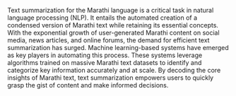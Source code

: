 Text summarization for the Marathi language is a critical task in natural language processing (NLP). It entails the automated creation of a condensed version of Marathi text while retaining its essential concepts. With the exponential growth of user-generated Marathi content on social media, news articles, and online forums, the demand for efficient text summarization has surged. Machine learning-based systems have emerged as key players in automating this process. These systems leverage algorithms trained on massive Marathi text datasets to identify and categorize key information accurately and at scale. By decoding the core insights of Marathi text, text summarization empowers users to quickly grasp the gist of content and make informed decisions.
